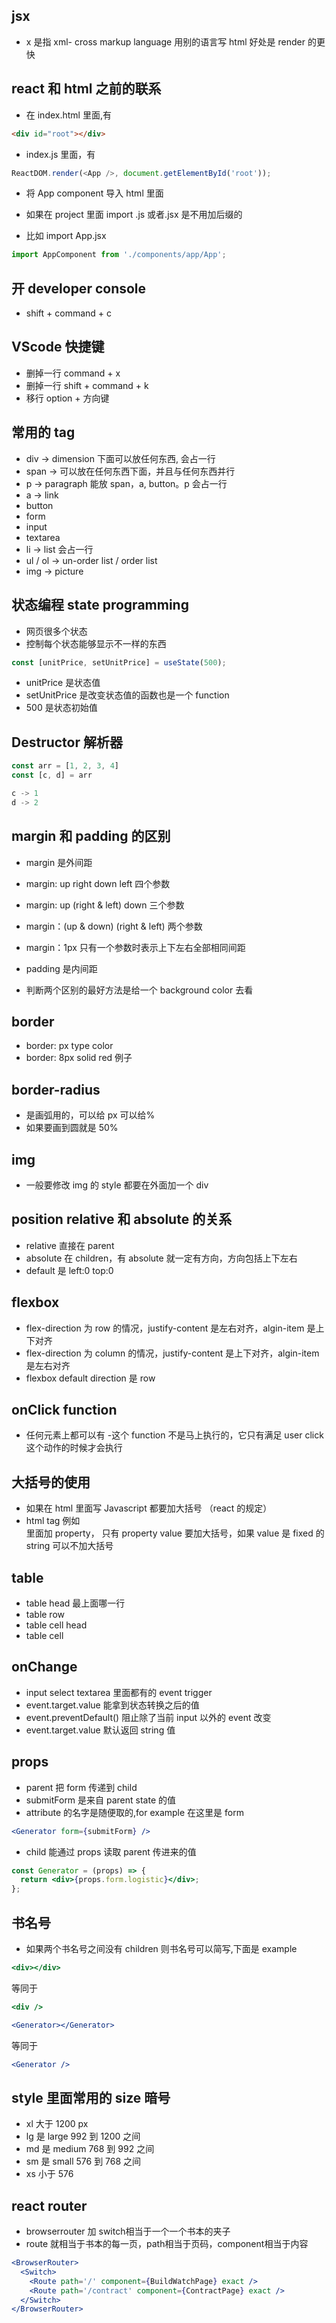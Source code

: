 ## jsx

- x 是指 xml- cross markup language 用别的语言写 html 好处是 render 的更快

## react 和 html 之前的联系

- 在 index.html 里面,有

```html
<div id="root"></div>
```

- index.js 里面，有

```js
ReactDOM.render(<App />, document.getElementById('root'));
```

- 将 App component 导入 html 里面

- 如果在 project 里面 import .js 或者.jsx 是不用加后缀的
- 比如 import App.jsx

```js
import AppComponent from './components/app/App';
```

## 开 developer console

- shift + command + c

## VScode 快捷键

- 删掉一行 command + x
- 删掉一行 shift + command + k
- 移行 option + 方向键

## 常用的 tag

- div -> dimension 下面可以放任何东西, 会占一行
- span -> 可以放在任何东西下面，并且与任何东西并行
- p -> paragraph 能放 span，a, button。p 会占一行
- a -> link
- button
- form
- input
- textarea
- li -> list 会占一行
- ul / ol -> un-order list / order list
- img -> picture

## 状态编程 state programming

- 网页很多个状态
- 控制每个状态能够显示不一样的东西

```jsx
const [unitPrice, setUnitPrice] = useState(500);
```

- unitPrice 是状态值
- setUnitPrice 是改变状态值的函数也是一个 function
- 500 是状态初始值

## Destructor 解析器

```js
const arr = [1, 2, 3, 4]
const [c, d] = arr

c -> 1
d -> 2
```

## margin 和 padding 的区别

- margin 是外间距
- margin: up right down left 四个参数
- margin: up (right & left) down 三个参数
- margin：(up & down) (right & left) 两个参数
- margin：1px 只有一个参数时表示上下左右全部相同间距

- padding 是内间距
- 判断两个区别的最好方法是给一个 background color 去看

## border

- border: px type color
- border: 8px solid red 例子

## border-radius

- 是画弧用的，可以给 px 可以给%
- 如果要画到圆就是 50%

## img

- 一般要修改 img 的 style 都要在外面加一个 div

## position relative 和 absolute 的关系

- relative 直接在 parent
- absolute 在 children，有 absolute 就一定有方向，方向包括上下左右
- default 是 left:0 top:0

## flexbox

- flex-direction 为 row 的情况，justify-content 是左右对齐，algin-item 是上下对齐
- flex-direction 为 column 的情况，justify-content 是上下对齐，algin-item 是左右对齐
- flexbox default direction 是 row

## onClick function

- 任何元素上都可以有 -这个 function 不是马上执行的，它只有满足 user click 这个动作的时候才会执行

## 大括号的使用

- 如果在 html 里面写 Javascript 都要加大括号 （react 的规定）
- html tag 例如<div></div> 里面加 property， 只有 property value 要加大括号，如果 value 是 fixed 的 string 可以不加大括号

## table

- <thead></thead> table head 最上面哪一行
- <tr> table row
- <th> table cell head
- <td> table cell

## onChange

- input select textarea 里面都有的 event trigger
- event.target.value 能拿到状态转换之后的值
- event.preventDefault() 阻止除了当前 input 以外的 event 改变
- event.target.value 默认返回 string 值

## props

- parent 把 form 传递到 child
- submitForm 是来自 parent state 的值
- attribute 的名字是随便取的,for example 在这里是 form

```jsx
<Generator form={submitForm} />
```

- child 能通过 props 读取 parent 传进来的值

```jsx
const Generator = (props) => {
  return <div>{props.form.logistic}</div>;
};
```

## 书名号

- 如果两个书名号之间没有 children 则书名号可以简写,下面是 example

```jsx
<div></div>
```

等同于

```jsx
<div />
```

```jsx
<Generator></Generator>
```

等同于

```jsx
<Generator />
```

## style 里面常用的 size 暗号

- xl 大于 1200 px
- lg 是 large 992 到 1200 之间
- md 是 medium 768 到 992 之间
- sm 是 small 576 到 768 之间
- xs 小于 576

## react router

- browserrouter 加 switch相当于一个一个书本的夹子
- route 就相当于书本的每一页，path相当于页码，component相当于内容
````jsx
<BrowserRouter>
  <Switch>
    <Route path='/' component={BuildWatchPage} exact />
    <Route path='/contract' component={ContractPage} exact />
  </Switch>
</BrowserRouter>
````
